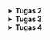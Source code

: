 <details>
<Summary><b>Tugas 2</b></Summary>
"footballshop" 
Langkah A. Dasar Git

1. Buat repo di GitHub.
2. Inisialisasi lokal dengan git init.
3. Tambah file → buat README.md.
4. Add & commit.
5. Hubungkan remote.
6. Push ke GitHub.
7. Clone repo lain.
8. Branching.
9. Merge di GitHub.

Langkah B. Buat Proyek Django
1. Siapkan folder baru.
2. Aktifkan virtualenv
3. Buat requirements.txt.
4. Install dependencies.
5. Start project Django.
6. Buat file .env dan isi PRODUCTION=False.
7. Buat file .env.prod dan isi kredensial PostgreSQL dari ITF UI.
8. Ubah settings.py. Load dotenv, set ALLOWED_HOSTS, konfigurasi DB sesuai PRODUCTION.
9. Migrasi DB.
10. Jalankan server, lalu cek di localhost:8000.
11. Matikan server.
12. Tambahkan 'main' ke INSTALLED_APPS di settings.py.
13. Buat folder main/templates/ dan file main.html.
14. Buat model Shop, lalu tambahkan atribut, kategori, dan fungsi yang sesuai.
15. Jalankan migrasi.
16. Edit main/views.py dengan data diri.
17. Edit template main.html dengan ganti isi hardcode dengan variable Django.
18. Edit berkas urls.py di direktori proyek (footballshop).
19. Jalankan server dan buka di browser.

Langkah C. Push ke PWS
1. Langkah pertama adalah membuka situs https://pbp.cs.ui.ac.id, lalu login menggunakan akun SSO UI.
2. Selanjutnya buat proyek baru dengan menekan tombol Create New Project.
3. Simpan project Credentials dan Project Command.
4. Kemudian pilih proyek yang sudah dibuat di sidebar, lalu buka tab Environs dan klik Raw Editor. Salin isi file .env.prod ke editor, lalu tekan Update All Variables.
5. Selanjutnya buka file settings.py pada proyek Django, kemudian tambahkan URL deployment ke dalam ALLOWED_HOSTS. Format URL adalah <username-sso>-<nama-proyek>.pbp.cs.ui.ac.id, dengan titik pada username diganti menjadi strip dan tanpa _ karena saya salah disitu.
6. Simpan perubahan ini, lalu jalankan git add, git commit, dan git push origin master. Setelah itu jalankan perintah dari Project Command di PWS dan login menggunakan credentials PWS.

Buatlah bagan yang berisi request client ke web aplikasi berbasis Django beserta responnya dan jelaskan pada bagan tersebut kaitan antara urls.py, views.py, models.py, dan berkas html.
![alt text](image.png)

Jelaskan peran settings.py dalam proyek Django?
Migrasi database di Django adalah mekanisme untuk menyinkronkan perubahan model Python dengan struktur database. Setiap perubahan pada model dicatat dalam file migrasi yang berisi instruksi perubahan skema, lalu diterjemahkan Django menjadi query SQL sesuai jenis database yang digunakan. Dengan konsep ini, database dapat berkembang mengikuti kode secara bertahap tanpa kehilangan data yang sudah ada, karena proses pembuatan, pengubahan, atau penghapusan tabel dilakukan secara terkontrol.

Bagaimana cara kerja migrasi database di Django?
Migrasi di Django adalah proses untuk menyamakan definisi model dalam kode Python dengan struktur database yang digunakan. Pertama, developer mendefinisikan atau mengubah model pada file models.py. Kedua, perintah python manage.py makemigrations digunakan untuk membuat file migrasi yang berisi instruksi perubahan database dalam bentuk Python. Ketiga, perintah python manage.py migrate mengeksekusi file migrasi tersebut sehingga struktur database benar-benar diperbarui sesuai dengan definisi model. Dengan sistem ini, developer tidak perlu menulis query SQL secara manual.

Menurut Anda, dari semua framework yang ada, mengapa framework Django dijadikan permulaan pembelajaran pengembangan perangkat lunak?
Django sering dijadikan framework awal untuk pembelajaran karena sifatnya yang lengkap dan terstruktur. Django menggunakan pola MVT (Model-View-Template) yang memperkenalkan konsep penting dalam pengembangan perangkat lunak, seperti pemisahan logika bisnis, data, dan tampilan. Selain itu, Django memiliki banyak fitur bawaan seperti sistem autentikasi, ORM, dan template engine, sehingga pemula bisa langsung membangun aplikasi nyata tanpa harus menambahkan banyak library eksternal. Django juga menekankan best practices dalam penulisan kode, memiliki komunitas besar, serta dokumentasi yang sangat baik, sehingga cocok sebagai dasar sebelum mempelajari framework lain.

Apakah ada feedback untuk asisten dosen tutorial 1 yang telah kamu kerjakan sebelumnya?
Asdos sudah menjelaskan tutorial dengan legkap dan mudah dimengerti.
</details>

<details>
<Summary><b>Tugas 3</b></Summary>
Langkah-Langkah Tugas 3: 
A. Form dan Data Delivery

1. Buat direktori templates di root project.
2. Buat file `base.html` dengan isi template dasar:
3. Atur `settings.py` → tambahkan `DIRS: [BASE_DIR / 'templates']` di bagian `TEMPLATES`.
4. Ubah `main/templates/main.html` agar extend `base.html`.
---

B. Membuat Form Input Data (Product)
1. Buat file `forms.py` di direktori `main`:
2. Update `views.py`:

   * Tambahkan fungsi `show_main`, `create_product`, dan `show_products`.
3. Update `urls.py` di `main`:
4. Update `main/templates/main.html` untuk menampilkan daftar berita + tombol tambah.
5. Buat `create_product.html` (form tambah product).
6. Buat `product_detail.html` (halaman detail product).
---

C. Atur CSRF Trusted Origins
Di `settings.py`, tambahkan:
```
CSRF_TRUSTED_ORIGINS = [
    "https://rafalah-izak-footballshop.pbp.cs.ui.ac.id"
]
```
---

D. Mengembalikan Data dalam Bentuk XML
1. Tambahkan fungsi di `views.py`:

   ```
   from django.http import HttpResponse
   from django.core import serializers

   def show_xml(request):
       product_list = product.objects.all()
       xml_data = serializers.serialize("xml", product_list)
       return HttpResponse(xml_data, content_type="application/xml")
   ```
2. Tambahkan URL di `urls.py`:

   ```
   path('xml/', show_xml, name='show_xml'),
   ```
3. Coba buka `http://localhost:8000/xml/`.

---

E. Mengembalikan Data dalam Bentuk JSON

1. Tambahkan fungsi di `views.py`:

   ```
   def show_json(request):
       product_list = Product.objects.all()
       json_data = serializers.serialize("json", product_list)
       return HttpResponse(json_data, content_type="application/json")
   ```
2. Tambahkan URL di `urls.py`:

   ```
   path('json/', show_json, name='show_json'),
   ```
3. Coba buka `http://localhost:8000/json/`.

---

F. Mengembalikan Data Berdasarkan ID

1. Tambahkan fungsi di `views.py`:

   ```
   def show_xml_by_id(request, id):
       try:
           product_item = Product.objects.filter(pk=id)
           xml_data = serializers.serialize("xml", product_item)
           return HttpResponse(xml_data, content_type="application/xml")
       except product.DoesNotExist:
           return HttpResponse(status=404)

   def show_json_by_id(request, id):
       try:
           product_item = Product.objects.get(pk=id)
           json_data = serializers.serialize("json", [product_item])
           return HttpResponse(json_data, content_type="application/json")
       except product.DoesNotExist:
           return HttpResponse(status=404)
   ```
2. Tambahkan URL di `urls.py`:

   ```
   path('xml/<str:product_id>/', show_xml_by_id, name='show_xml_by_id'),
   path('json/<str:product_id>/', show_json_by_id, name='show_json_by_id'),
   ```
3. Coba akses `http://localhost:8000/xml/1/` atau `http://localhost:8000/json/1/`.

---

G. Gunakan Postman untuk Mengecek

1. Buka Postman → buat request `GET` ke:

   * `http://localhost:8000/xml/`
   * `http://localhost:8000/json/`
2. Klik Send, lihat response dalam format XML atau JSON.
3. Bisa juga coba dengan `/xml/<id>` atau `/json/<id>`.

---

H. Push ke GitHub & PWS

```
git add .
git commit -m
git push origin master
git push pws master
```

---

Mengapa kita memerlukan data delivery dalam pengimplementasian sebuah platform?

* Platform modern (misalnya e-commerce, media sosial, atau sistem kampus) biasanya punya banyak komponen: frontend (UI), backend (server), database, bahkan aplikasi mobile.
* Data delivery = cara mengirim dan menerima data antar komponen tersebut.
* Tanpa mekanisme ini, frontend tidak bisa menampilkan data dari database, dan aplikasi mobile tidak bisa sinkron dengan server.

Jadi, data delivery itu penting supaya sistem bisa komunikasi dan sinkron antar bagian.

Mana yang lebih baik antara XML dan JSON? Mengapa JSON lebih populer?

* XML:
  ✔️ Bagus untuk data yang kompleks & terstruktur hierarkis, mendukung atribut, namespace.
  ❌ Lebih berat, verbose (tag panjang), parsing lebih lambat.

* JSON:
  ✔️ Ringkas, mudah dibaca manusia, parsing cepat.
  ✔️ Native support di JavaScript (jadi gampang dipakai di web).
  ✔️ Lebih hemat bandwidth karena formatnya lebih ringan.
  ❌ Kurang bagus untuk data dengan metadata/atribut yang kompleks (dibanding XML).

Karena web modern butuh cepat, ringan, efisien, maka JSON lebih populer. Hampir semua REST API default-nya pakai JSON.

Fungsi dari method `is_valid()` pada form Django

Django punya sistem form untuk validasi input user.
Method `is_valid()`:
* Mengecek apakah semua field sudah diisi sesuai aturan (misalnya email valid, angka tidak negatif, field wajib tidak kosong).
* Jika valid → form bersih (cleaned data) bisa dipakai untuk disimpan ke database.
* Jika tidak valid → akan mengisi `form.errors` dengan pesan error.

Tanpa `is_valid()`, aplikasi bisa menyimpan data yang salah/berbahaya ke database (misalnya string di field umur).

Mengapa kita membutuhkan `csrf_token` pada form di Django?

* CSRF (Cross-Site Request Forgery) adalah serangan di mana penyerang membuat user tanpa sadar mengirim request berbahaya ke server yang sudah dipercaya.
* Django menambahkan `csrf_token` (random unik untuk tiap session) ke dalam setiap form.
* Server hanya menerima request yang punya token valid → mencegah request palsu.

Apa yang terjadi jika tidak ada `csrf_token`?

* Penyerang bisa bikin halaman palsu yang otomatis mengirim form ke server (misalnya transfer uang, ubah password).
* Karena user sudah login, request itu bisa berhasil tanpa sepengetahuan user.

Dengan `csrf_token`, request palsu itu akan ditolak server.

![alt text](<Screenshot (9).png>) 
![alt text](<Screenshot (10).png>) 
![alt text](<Screenshot (11).png>) 
![alt text](<Screenshot (12).png>)

Apakah ada feedback untuk asdos di tutorial 2 yang sudah kalian kerjakan?
Tidak ada, asdos sudah menjelaskan dengan baik
</details>

<details>
<Summary><b>Tugas 4</b></Summary>

1. Django AuthenticationForm
`AuthenticationForm` adalah form bawaan Django untuk proses login user. Form ini secara otomatis memvalidasi:

* Apakah username ada di database.
* Apakah password sesuai (menggunakan hash, bukan plaintext).
* Apakah user aktif (tidak dinonaktifkan).

Kelebihan:
* Mudah digunakan, sudah jadi dan tinggal diimpor.
* Terintegrasi dengan sistem autentikasi Django.
* Aman secara default karena mengikuti praktik terbaik.
* Bisa dikustomisasi dengan menambahkan field baru.

Kekurangan:
* Kurang fleksibel untuk metode login selain username/password (misalnya login dengan email atau OAuth).
* Tampilan standar, biasanya perlu dikustomisasi untuk kebutuhan UI/UX.

2. Perbedaan Autentikasi dan Otorisasi
* Autentikasi adalah proses memastikan identitas user, misalnya saat login dengan username dan password.
* Otorisasi adalah proses memastikan hak akses user, misalnya apakah user boleh menghapus produk.

Implementasi di Django:
* Autentikasi:
  * Disediakan oleh `django.contrib.auth`.
  * Menggunakan form seperti `AuthenticationForm`, `UserCreationForm`.
  * Middleware `AuthenticationMiddleware` menambahkan `request.user`.

* Otorisasi:
  * Sistem permission (`is_superuser`, `is_staff`, `has_perm`).
  * Dekorator `@login_required` untuk memastikan hanya user yang login yang dapat mengakses.
  * Dekorator `@permission_required('app.permission_name')` untuk hak akses lebih spesifik.

3. Kelebihan dan Kekurangan Session dan Cookies
Cookies
Kelebihan:
* Ringan dan langsung tersedia di client.
* Tidak membebani server karena disimpan di sisi client.
* Bisa diakses JavaScript untuk kebutuhan tertentu.

Kekurangan:
* Mudah diubah oleh user sehingga tidak aman untuk data sensitif.
* Ada batas ukuran (sekitar 4KB per cookie).
* Rentan terhadap serangan XSS jika tidak diamankan.

Sessions
Kelebihan:
* Lebih aman karena data asli tidak ada di client, hanya session ID.
* Bisa menyimpan data lebih besar dan kompleks.
* Terintegrasi penuh dengan Django melalui `request.session`.

Kekurangan:
* Membebani server karena data disimpan di sisi server.
* Membutuhkan mekanisme untuk menghapus session yang sudah kadaluarsa.

4. Keamanan Cookies dan Penanganan Django
Secara default cookies tidak sepenuhnya aman karena berisiko:
* Cross-Site Scripting (XSS) dapat mencuri cookies.
* Session hijacking jika session ID dicuri.
* Man-in-the-middle attack jika cookie dikirim tanpa HTTPS.

Django menangani hal ini dengan:
* Pengaturan keamanan bawaan:
  * `SESSION_COOKIE_SECURE = True` → cookie hanya dikirim lewat HTTPS.
  * `SESSION_COOKIE_HTTPONLY = True` → cookie tidak bisa diakses oleh JavaScript.
  * `CSRF_COOKIE_SECURE = True` → CSRF token hanya dikirim lewat HTTPS.
  * `CSRF_COOKIE_HTTPONLY = True`.
* Proteksi CSRF otomatis dengan `{% csrf_token %}`.
* Password hashing menggunakan algoritma kuat.
* Framework session untuk memastikan data penting tetap tersimpan di server, bukan di cookie.

5. Langkah-Langkah Tugas 4:
A. Membuat Fungsi dan Form Registrasi
1. Modifikasi views.py untuk import UserCreationForm dan messages, serta menambahkan fungsi register
2. Buat template register.html dengan mengextend dari base.html
3. Konfigurasi URLs untuk menambah path register

B. Membuat Fungsi Login
1. Modifikasi views.py untuk login dengan import AuthenticationForm, authenticate, dan login, serta membuat fungsi login_user
2. Buat template login.html dengan mengextend dari base.html
3. Konfigurasi URLs untuk login dengan menambahkan import dari views dan membuat path baru

C. Membuat Fungsi Logout
1. Modifikasi views.py untuk logout dengan import logout dan membuat fungsi logout-user
2. Tambahkan tombol logout di main.html
3. Konfigurasi URLs untuk logout dengan import dari views dan membuat path baru

D. Merestriksi Akses Halaman
1. Tambahkan decorator login_required di views untuk fungsi show_main dan show_products

E. Menggunakan Data dari Cookies
1. Modifikasi fungsi login untuk set cookie dengan import datetime, HttpResponseRedirect, dan reverse, serta modifikasi blok if form.is_valid() di fungsi login_user
2. Tampilkan last_login di context pada fungsi show_main
3. Tampilkan last_login di template main.html
4. Modifikasi fungsi logout untuk hapus cookie

F. Menghubungkan Model Product dengan User
1. Modifikasi model Product dengan menambah field user dan import User
2. Jalankan migration
3. Modifikasi fungsi create_product sehingga harus login_required
4. Modifikasi fungsi show_main dengan filter
5. Tambahkan tombol filter di main.html
6. Tampilkan author di product_detail.html

Finalisasi
```
git add .
git commit -m
git push origin master
git push pws master
```
<details>

<details>
<Summary><b>Tugas 5</b></Summary>

1. Urutan Prioritas CSS Selector
Jika terdapat beberapa CSS selector yang mengatur elemen HTML yang sama, browser menggunakan aturan prioritas berikut:

* Inline styles (ditulis langsung pada atribut `style` di elemen HTML) memiliki prioritas tertinggi.
* ID selector (`#id`) lebih kuat dibandingkan class, pseudo-class, dan element selector.
* Class selector (`.class`), pseudo-class (`:hover`, `:active`, dll.), dan attribute selector lebih kuat daripada element selector.
* Element selector (`div`, `p`, `h1`) memiliki prioritas terendah.
* Jika prioritas sama, maka aturan yang ditulis terakhir akan berlaku.

2. Pentingnya Responsive Design
Responsive design memastikan tampilan website menyesuaikan ukuran layar (desktop, tablet, mobile). Tanpa ini, user experience akan buruk karena tampilan bisa berantakan.
* Contoh aplikasi yang sudah menerapkan responsive design:
  * Tokopedia → Tampilan rapi di desktop dan mobile, menu navigasi berubah menjadi hamburger menu di layar kecil.
* Contoh aplikasi yang belum menerapkan responsive design:
  * https://www.tagteamsigns.com/ → ketika dibuka di mobile, teks terlalu kecil, gambar kepotong, dan user harus zoom in/out.

Dengan responsive design, aplikasi lebih mudah diakses, meningkatkan kenyamanan pengguna, serta memperluas jangkauan.

3. Perbedaan Margin, Border, dan Padding
* Margin: Ruang di luar elemen, memisahkan elemen dengan elemen lain.
* Border: Garis yang membungkus elemen, berada di antara margin dan padding.
* Padding: Ruang di dalam elemen, antara konten dan border.

Implementasi contoh CSS:
```
.box {
  margin: 20px;     /* jarak antar elemen */
  border: 2px solid black;  /* garis di sekeliling elemen */
  padding: 15px;    /* ruang antara isi elemen dan border */
}
```

4. Flexbox dan Grid Layout
* Flexbox (Flexible Box Layout):
  Digunakan untuk menyusun elemen dalam satu arah (baris atau kolom). Sangat cocok untuk layout yang dinamis, misalnya navbar, daftar item horizontal/vertical.
  ```
  .flex-container {
    display: flex;
    justify-content: space-between; /* posisi horizontal */
    align-items: center; /* posisi vertical */
  }
  ```

* Grid Layout:
  Digunakan untuk menyusun elemen dalam baris dan kolom. Cocok untuk layout kompleks seperti galeri, dashboard, atau product listing.
  ```
  .grid-container {
    display: grid;
    grid-template-columns: repeat(3, 1fr); /* 3 kolom */
    gap: 10px;
  }
  ```
Kesimpulan:
* Gunakan flexbox untuk alignment 1D (horizontal/vertical).
* Gunakan grid untuk layout 2D (baris dan kolom).

Langkah-Langkah Tutorial Django

1. Setup Tailwind di Django
- Buka file `templates/base.html`.
- Tambahkan meta viewport.
- Tambahkan CDN Tailwind.

2. Fitur Edit Products
- Di `views.py` → buat fungsi `edit_products`.
- Buat template `edit_products.html`.
- Tambahkan URL.
- Tambahkan tombol Edit di `main.html`.

3. Fitur Delete Products
- Di `views.py` → buat fungsi `delete_products`.
- Tambahkan URL.
- Tambahkan tombol Delete di `main.html`.

4. Membuat Navigation Bar
- Buat file `templates/navbar.html`.
- Isi dengan struktur navbar (judul, menu, login/logout).
- Tambahkan ke `main.html` dengan {% include 'navbar.html' %}:

5. Konfigurasi Static Files
- Di `settings.py`, tambahkan `WhiteNoiseMiddleware`.
- Tambahkan:
   ```
   STATIC_URL = '/static/'
   if DEBUG:
       STATICFILES_DIRS = [BASE_DIR / 'static']
   else:
       STATIC_ROOT = BASE_DIR / 'static'
   ```

6. Styling Global
- Buat `static/css/global.css`.
- Tambahkan CSS custom untuk form & checkbox.
- Hubungkan di `base.html`.

7. Styling Navbar (Responsive)
- Update `navbar.html` → gunakan Tailwind class + tombol hamburger.
- Tambahkan untuk toggle mobile menu.

8. Styling Halaman Login
- Ubah `login.html` dengan layout Tailwind (form + error message).

9. Styling Halaman Register
- Ubah `register.html` dengan form Tailwind (form + error message + link login).

10. Styling Halaman Home
- Buat file `card_product.html` untuk tampilan tiap produk.
- Tambahkan tampilan empty state (`no-product.png`) di `/static/image`.
- Update `main.html` → gunakan include `card_product.html`.

11. Melakukan add-commit-push ke GitHub.
<details>